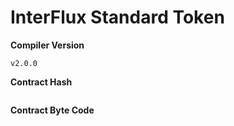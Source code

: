 ﻿# InterFlux Standard Token

**Compiler Version**

```
v2.0.0
```
**Contract Hash**
```

```

**Contract Byte Code**
```

```
